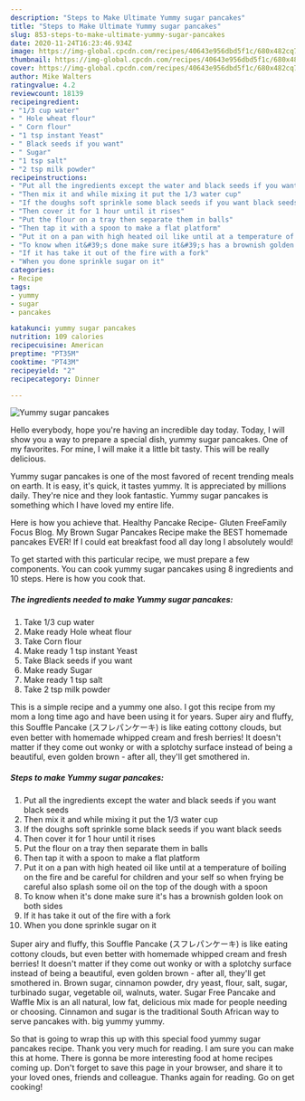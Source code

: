 ```yaml
---
description: "Steps to Make Ultimate Yummy sugar pancakes"
title: "Steps to Make Ultimate Yummy sugar pancakes"
slug: 853-steps-to-make-ultimate-yummy-sugar-pancakes
date: 2020-11-24T16:23:46.934Z
image: https://img-global.cpcdn.com/recipes/40643e956dbd5f1c/680x482cq70/yummy-sugar-pancakes-recipe-main-photo.jpg
thumbnail: https://img-global.cpcdn.com/recipes/40643e956dbd5f1c/680x482cq70/yummy-sugar-pancakes-recipe-main-photo.jpg
cover: https://img-global.cpcdn.com/recipes/40643e956dbd5f1c/680x482cq70/yummy-sugar-pancakes-recipe-main-photo.jpg
author: Mike Walters
ratingvalue: 4.2
reviewcount: 18139
recipeingredient:
- "1/3 cup water"
- " Hole wheat flour"
- " Corn flour"
- "1 tsp instant Yeast"
- " Black seeds if you want"
- " Sugar"
- "1 tsp salt"
- "2 tsp milk powder"
recipeinstructions:
- "Put all the ingredients except the water and black seeds if you want black seeds"
- "Then mix it and while mixing it put the 1/3 water cup"
- "If the doughs soft sprinkle some black seeds if you want black seeds"
- "Then cover it for 1 hour until it rises"
- "Put the flour on a tray then separate them in balls"
- "Then tap it with a spoon to make a flat platform"
- "Put it on a pan with high heated oil like until at a temperature of boiling on the fire and be careful for children and your self so when frying be careful also splash some oil on the top of the dough with a spoon"
- "To know when it&#39;s done make sure it&#39;s has a brownish golden look on both sides"
- "If it has take it out of the fire with a fork"
- "When you done sprinkle sugar on it"
categories:
- Recipe
tags:
- yummy
- sugar
- pancakes

katakunci: yummy sugar pancakes 
nutrition: 109 calories
recipecuisine: American
preptime: "PT35M"
cooktime: "PT43M"
recipeyield: "2"
recipecategory: Dinner

---
```



![Yummy sugar pancakes](https://img-global.cpcdn.com/recipes/40643e956dbd5f1c/680x482cq70/yummy-sugar-pancakes-recipe-main-photo.jpg)

Hello everybody, hope you're having an incredible day today. Today, I will show you a way to prepare a special dish, yummy sugar pancakes. One of my favorites. For mine, I will make it a little bit tasty. This will be really delicious.

Yummy sugar pancakes is one of the most favored of recent trending meals on earth. It is easy, it's quick, it tastes yummy. It is appreciated by millions daily. They're nice and they look fantastic. Yummy sugar pancakes is something which I have loved my entire life.

Here is how you achieve that. Healthy Pancake Recipe- Gluten FreeFamily Focus Blog. My Brown Sugar Pancakes Recipe make the BEST homemade pancakes EVER! If I could eat breakfast food all day long I absolutely would!


To get started with this particular recipe, we must prepare a few components. You can cook yummy sugar pancakes using 8 ingredients and 10 steps. Here is how you cook that.

<!--inarticleads1-->

##### The ingredients needed to make Yummy sugar pancakes:

1. Take 1/3 cup water
1. Make ready  Hole wheat flour
1. Take  Corn flour
1. Make ready 1 tsp instant Yeast
1. Take  Black seeds if you want
1. Make ready  Sugar
1. Make ready 1 tsp salt
1. Take 2 tsp milk powder


This is a simple recipe and a yummy one also. I got this recipe from my mom a long time ago and have been using it for years. Super airy and fluffy, this Souffle Pancake (スフレパンケーキ) is like eating cottony clouds, but even better with homemade whipped cream and fresh berries! It doesn&#39;t matter if they come out wonky or with a splotchy surface instead of being a beautiful, even golden brown - after all, they&#39;ll get smothered in. 

<!--inarticleads2-->

##### Steps to make Yummy sugar pancakes:

1. Put all the ingredients except the water and black seeds if you want black seeds
1. Then mix it and while mixing it put the 1/3 water cup
1. If the doughs soft sprinkle some black seeds if you want black seeds
1. Then cover it for 1 hour until it rises
1. Put the flour on a tray then separate them in balls
1. Then tap it with a spoon to make a flat platform
1. Put it on a pan with high heated oil like until at a temperature of boiling on the fire and be careful for children and your self so when frying be careful also splash some oil on the top of the dough with a spoon
1. To know when it&#39;s done make sure it&#39;s has a brownish golden look on both sides
1. If it has take it out of the fire with a fork
1. When you done sprinkle sugar on it


Super airy and fluffy, this Souffle Pancake (スフレパンケーキ) is like eating cottony clouds, but even better with homemade whipped cream and fresh berries! It doesn&#39;t matter if they come out wonky or with a splotchy surface instead of being a beautiful, even golden brown - after all, they&#39;ll get smothered in. Brown sugar, cinnamon powder, dry yeast, flour, salt, sugar, turbinado sugar, vegetable oil, walnuts, water. Sugar Free Pancake and Waffle Mix is an all natural, low fat, delicious mix made for people needing or choosing. Cinnamon and sugar is the traditional South African way to serve pancakes with. big yummy yummy. 

So that is going to wrap this up with this special food yummy sugar pancakes recipe. Thank you very much for reading. I am sure you can make this at home. There is gonna be more interesting food at home recipes coming up. Don't forget to save this page in your browser, and share it to your loved ones, friends and colleague. Thanks again for reading. Go on get cooking!
